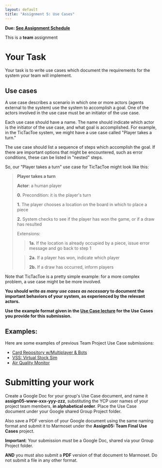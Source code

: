 ```yaml
---
layout: default
title: "Assignment 5: Use Cases"
---
```


**Due: [See Assignment Schedule](index.html)**

This is a **team** assignment

# Your Task

Your task is to write use cases which document the requirements for the system your team will implement.

## Use cases

A use case describes a scenario in which one or more actors (agents external to the system) use the system to accomplish a goal. One of the actors involved in the use case must be an initiator of the use case.

Each use case should have a name. The name should indicate which actor is the initiator of the use case, and what goal is accomplished. For example, in the TicTacToe system, we might have a use case called "Player takes a turn."

The use case should list a sequence of steps which accomplish the goal. If there are important options that might be encountered, such as error conditions, these can be listed in "nested" steps.

So, our "Player takes a turn" use case for TicTacToe might look like this:

> **Player takes a turn**
>
> **Actor**: a human player
>
> **0.** Precondition: it is the player's turn
>
> **1.** The player chooses a location on the board in which to place a piece
>
> **2.** System checks to see if the player has won the game, or if a draw has resulted
>
> Extensions:
>
> > **1a.** If the location is already occupied by a piece, issue error message and go back to step 1
>
> > **2a.** If a player has won, indicate which player
> >
> > **2b.** If a draw has occurred, inform players

Note that TicTacToe is a pretty simple example: for a more complex problem, a use case might be be more involved.

**You should write *as many use cases as necessary* to document the important behaviors of your system, as experienced by the relevant actors.**

**Use the example format given in the [Use Case lecture](../lectures/lecture08.html) for the Use Cases you provide for this submission.**

## Examples: 

Here are some examples of previous Team Project Use Case submissions:

- [Card Repository w/Multiplayer & Bots](examples-assign05/Sp22-assign05-bfleming2-iviveiros-mwilliams28-pwalter3.pdf)
- [VSS: Virtual Stock Sim](examples-assign05/Sp20-assign05-bkearney1-dpalmieri-ekennedy2.pdf)
- [Air Quality Monitor](examples-assign05/Sp20-assign05-dbieber-dmchugh-mtrost-tgerst.pdf)

# Submitting your work

Create a Google Doc for your group's Use Case document, and name it **assign05-www-xxx-yyy-zzz**, substituting the YCP user names of your project team members, **in alphabetical order**.  Place the Use Case document under your Google shared Group Project folder.

Also save a PDF version of your Google document using the same naming format and submit it to Marmoset under the **Assign05: Team Final Use Cases** project.

<div class="callout">
<b>Important</b>: Your submission <i>must</i> be a Google Doc, shared via your Group Project folder.

<b>AND</b> you must also submit a <b>PDF</b> version of that document to Marmoset.  Do not submit a file in any other format.
</div>
